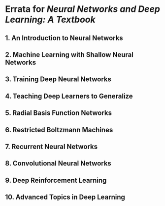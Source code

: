 # Errata for *Neural Networks and Deep Learning: A Textbook*

## 1. An Introduction to Neural Networks

## 2. Machine Learning with Shallow Neural Networks

## 3. Training Deep Neural Networks

## 4. Teaching Deep Learners to Generalize

## 5. Radial Basis Function Networks

## 6. Restricted Boltzmann Machines

## 7. Recurrent Neural Networks

## 8. Convolutional Neural Networks

## 9. Deep Reinforcement Learning

## 10. Advanced Topics in Deep Learning